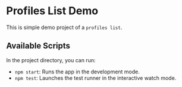 # Profiles List Demo

This is simple demo project of a `profiles list`.

## Available Scripts

In the project directory, you can run:

- `npm start`: Runs the app in the development mode.
- `npm test`: Launches the test runner in the interactive watch mode.
